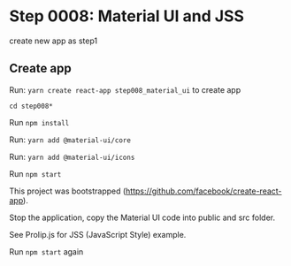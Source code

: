 # Step 0008: Material UI and JSS

create new app as step1

## Create app

Run: `yarn create react-app step008_material_ui` to create app

`cd step008*`

Run `npm install`

Run: `yarn add @material-ui/core`

Run: `yarn add @material-ui/icons`

Run `npm start`

This project was bootstrapped (https://github.com/facebook/create-react-app).

Stop the application, copy the Material UI code into public and src folder.

See ProIip.js for JSS (JavaScript Style) example.

Run `npm start` again
